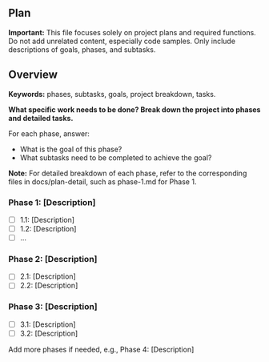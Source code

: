 ## Plan

**Important:** This file focuses solely on project plans and required functions. Do not add unrelated content, especially code samples. Only include descriptions of goals, phases, and subtasks.

## Overview
**Keywords:** phases, subtasks, goals, project breakdown, tasks.

**What specific work needs to be done? Break down the project into phases and detailed tasks.**

For each phase, answer:
- What is the goal of this phase?
- What subtasks need to be completed to achieve the goal?

**Note:** For detailed breakdown of each phase, refer to the corresponding files in docs/plan-detail, such as phase-1.md for Phase 1.

### Phase 1: [Description]
- [ ] 1.1: [Description]
- [ ] 1.2: [Description]
- [ ] ...

### Phase 2: [Description]
- [ ] 2.1: [Description]
- [ ] 2.2: [Description]

### Phase 3: [Description]
- [ ] 3.1: [Description]
- [ ] 3.2: [Description]

Add more phases if needed, e.g., Phase 4: [Description]